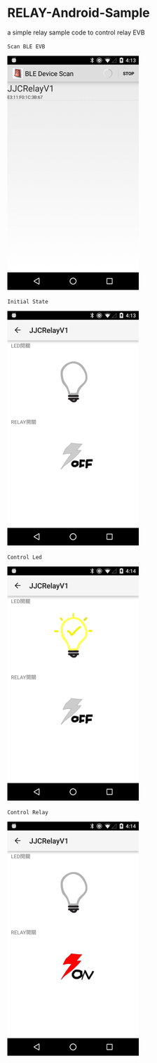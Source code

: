 # RELAY-Android-Sample

a simple relay sample code to control relay EVB 


`Scan BLE EVB`

<img alt="Crescendo sequence" src="/pic/1.png" width="300"/>

`Initial State`

<img alt="Crescendo sequence" src="/pic/2.png" width="300"/>

`Control Led`

<img alt="Crescendo sequence" src="/pic/3.png" width="300"/>

`Control Relay`

<img alt="Crescendo sequence" src="/pic/4.png" width="300"/>
